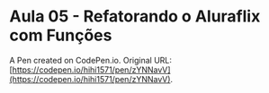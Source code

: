 # Aula 05 - Refatorando o Aluraflix com Funções

A Pen created on CodePen.io. Original URL: [https://codepen.io/hihi1571/pen/zYNNavV](https://codepen.io/hihi1571/pen/zYNNavV).


